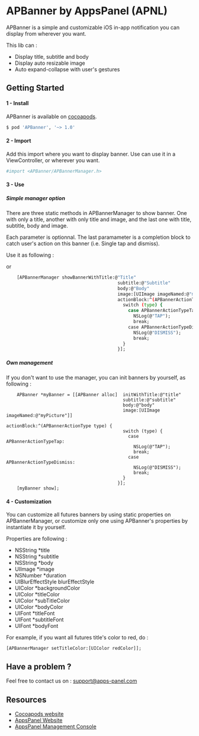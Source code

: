 APBanner by AppsPanel (APNL)
===

APBanner is a simple and customizable iOS in-app notification you can display from wherever you want.

This lib can :
  - Display title, subtitle and body
  - Display auto resizable image
  - Auto expand-collapse with user's gestures 
  
Getting Started
---

#### 1 - Install ####

APBanner is available on [cocoapods](https://cocoapods.org/).

```sh
$ pod 'APBanner', '~> 1.0'
```

#### 2 - Import ####

Add this import where you want to display banner. Use can use it in a ViewController, or wherever you want.

```sh
#import <APBanner/APBannerManager.h>
```

#### 3 - Use ####

##### Simple manager option #####

There are three static methods in APBannerManager to show banner. One with only a title, another with only title and image, and the last one with title, subtitle, body and image.

Each parameter is optionnal. The last paramameter is a completion block to catch user's action on this banner (i.e. Single tap and dismiss).

Use it as following :

or

```sh
    [APBannerManager showBannerWithTitle:@"Title"
                                          subtitle:@"Subtitle"
                                          body:@"Body"
                                          image:[UIImage imageNamed:@"myPicture"]
                                          actionBlock:^(APBannerActionType type) {
                                            switch (type) {
                                              case APBannerActionTypeTap:
                                                NSLog(@"TAP");
                                                break;
                                              case APBannerActionTypeDismiss:
                                                NSLog(@"DISMISS");
                                                break;
                                            }
                                          }];
```


##### Own management #####

If you don't want to use the manager, you can init banners by yourself, as following : 

```
    APBanner *myBanner = [[APBanner alloc]  initWithTitle:@"title" 
                                            subtitle:@"subtitle" 
                                            body:@"body" 
                                            image:[UIImage imageNamed:@"myPicture"]] 
                                            actionBlock:^(APBannerActionType type) {
                                            switch (type) {
                                              case APBannerActionTypeTap:
                                                NSLog(@"TAP");
                                                break;
                                              case APBannerActionTypeDismiss:
                                                NSLog(@"DISMISS");
                                                break;
                                            }
                                          }];
    [myBanner show];
```

#### 4 - Customization ####

You can customize all futures banners by using static properties on APBannerManager, or customize only one using APBanner's properties by instantiate it by yourself.

Properties are following : 

- NSString *title
- NSString *subtitle
- NSString *body
- UIImage *image
- NSNumber *duration
- UIBlurEffectStyle blurEffectStyle
- UIColor *backgroundColor
- UIColor *titleColor
- UIColor *subTitleColor
- UIColor *bodyColor
- UIFont *titleFont
- UIFont *subtitleFont
- UIFont *bodyFont

For example, if you want all futures title's color to red, do : 

```
[APBannerManager setTitleColor:[UIColor redColor]];
```


Have a problem ?
---

Feel free to contact us on : support@apps-panel.com

Resources
---
  - [Cocoapods website](https://cocoapods.org/)
  - [AppsPanel Website](http://www.appspanel.com/)
  - [AppsPanel Management Console](https://backend.appspanel.com)




